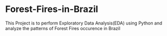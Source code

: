 # Forest-Fires-in-Brazil
This Project is to perform Exploratory Data Analysis(EDA) using Python and analyze the patterns of Forest Fires occurence in Brazil
